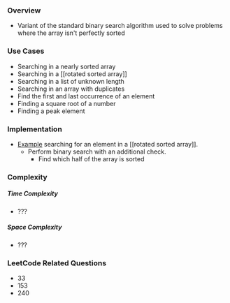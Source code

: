 ### Overview
- Variant of the standard binary search algorithm used to solve problems where the array isn't perfectly sorted

### Use Cases
- Searching in a nearly sorted array
- Searching in a [[rotated sorted array]]
- Searching in a list of unknown length
- Searching in an array with duplicates 
- Find the first and last occurrence of an element 
- Finding a square root of a number
- Finding a peak element

### Implementation
- [Example](https://youtu.be/DjYZk8nrXVY?t=464) searching for an element in a [[rotated sorted array]].
	- Perform binary search with an additional check. 
		- Find which half of the array is sorted

### Complexity
##### Time Complexity
- ???
##### Space Complexity
- ???

### LeetCode Related Questions
- 33
- 153
- 240